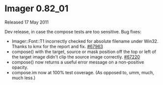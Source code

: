 # Imager 0.82_01

Released 17 May 2011

Dev release, in case the compose tests are too sensitive.
Bug fixes:
- Imager::Font::T1 incorrectly checked for absolute filename under Win32. Thanks to kmx for the report and fix. [#67963](https://github.com/tonycoz/imager/issues/67963) 
- compose() with the target, source or mask position off the top or left of the target image didn't clip the source image correctly. [#67220](https://github.com/tonycoz/imager/issues/67220) 
- compose() now returns a useful error message on a non-positive opacity. 
- compose.im now at 100% test coverage. (As opposed to, umm, much, much less.)